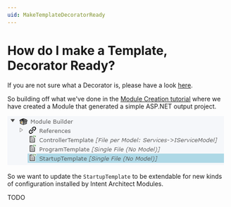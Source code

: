 ```yaml
---
uid: MakeTemplateDecoratorReady
---
```

# How do I make a Template, Decorator Ready?

If you are not sure what a Decorator is, please have a look [here](xref:Decorator).

So building off what we've done in the [Module Creation tutorial](xref:TutorialCreateModule) where we have created a Module that generated a simple ASP.NET output project.

![Module Builder Items](images/make-template-decorator-ready/ModuleBuilderItems.png)

So we want to update the `StartupTemplate` to be extendable for new kinds of configuration installed by Intent Architect Modules.

TODO